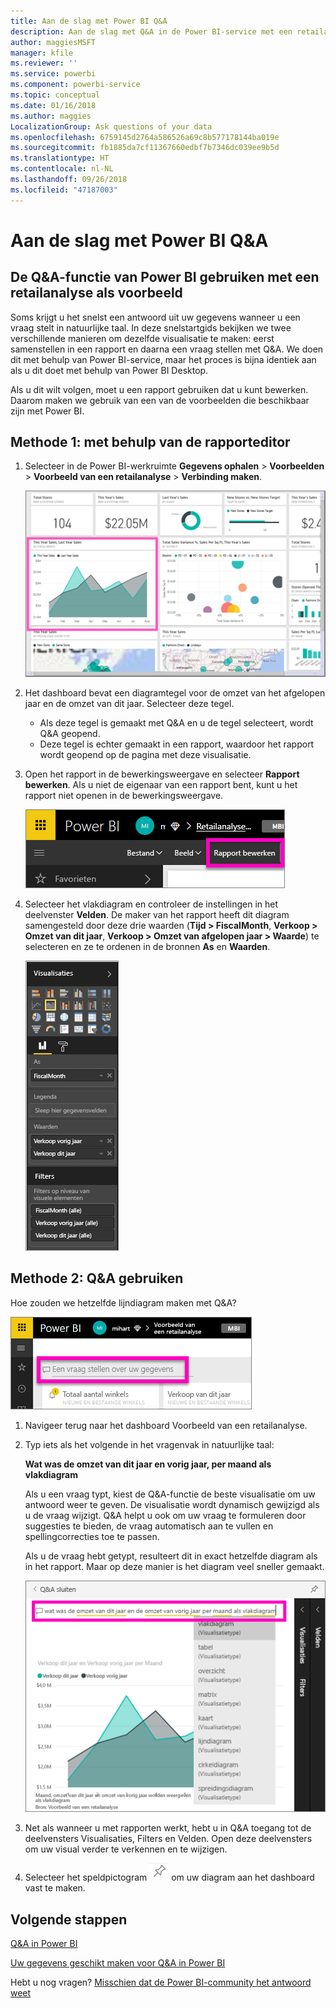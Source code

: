 ```yaml
---
title: Aan de slag met Power BI Q&A
description: Aan de slag met Q&A in de Power BI-service met een retailanalyse als voorbeeld
author: maggiesMSFT
manager: kfile
ms.reviewer: ''
ms.service: powerbi
ms.component: powerbi-service
ms.topic: conceptual
ms.date: 01/16/2018
ms.author: maggies
LocalizationGroup: Ask questions of your data
ms.openlocfilehash: 6759145d2764a586526a69c8b577178144ba019e
ms.sourcegitcommit: fb1885da7cf11367660edbf7b7346dc039ee9b5d
ms.translationtype: HT
ms.contentlocale: nl-NL
ms.lasthandoff: 09/26/2018
ms.locfileid: "47187003"
---
```

# <a name="get-started-with-power-bi-qa"></a>Aan de slag met Power BI Q&A
## <a name="use-power-bi-qa-with-the-retail-analysis-sample"></a>De Q&A-functie van Power BI gebruiken met een retailanalyse als voorbeeld
Soms krijgt u het snelst een antwoord uit uw gegevens wanneer u een vraag stelt in natuurlijke taal.  In deze snelstartgids bekijken we twee verschillende manieren om dezelfde visualisatie te maken: eerst samenstellen in een rapport en daarna een vraag stellen met Q&A. We doen dit met behulp van Power BI-service, maar het proces is bijna identiek aan als u dit doet met behulp van Power BI Desktop.

Als u dit wilt volgen, moet u een rapport gebruiken dat u kunt bewerken. Daarom maken we gebruik van een van de voorbeelden die beschikbaar zijn met Power BI.

## <a name="method-1-using-the-report-editor"></a>Methode 1: met behulp van de rapporteditor
1. Selecteer in de Power BI-werkruimte **Gegevens ophalen** \> **Voorbeelden** \> **Voorbeeld van een retailanalyse**  >  **Verbinding maken**.
   
    ![](media/power-bi-visualization-introduction-to-q-and-a/power-bi-dashboard.png)
2. Het dashboard bevat een diagramtegel voor de omzet van het afgelopen jaar en de omzet van dit jaar.  Selecteer deze tegel. 
   
   * Als deze tegel is gemaakt met Q&A en u de tegel selecteert, wordt Q&A geopend. 
   * Deze tegel is echter gemaakt in een rapport, waardoor het rapport wordt geopend op de pagina met deze visualisatie.
3. Open het rapport in de bewerkingsweergave en selecteer **Rapport bewerken**.  Als u niet de eigenaar van een rapport bent, kunt u het rapport niet openen in de bewerkingsweergave.
   
    ![](media/power-bi-visualization-introduction-to-q-and-a/power-bi-edit-report.png)
4. Selecteer het vlakdiagram en controleer de instellingen in het deelvenster **Velden**.  De maker van het rapport heeft dit diagram samengesteld door deze drie waarden (**Tijd > FiscalMonth**, **Verkoop > Omzet van dit jaar**, **Verkoop > Omzet van afgelopen jaar > Waarde**) te selecteren en ze te ordenen in de bronnen **As** en **Waarden**.
   
    ![](media/power-bi-visualization-introduction-to-q-and-a/gnatutorial_3-new.png)

## <a name="method-2-using-qa"></a>Methode 2: Q&A gebruiken
Hoe zouden we hetzelfde lijndiagram maken met Q&A?

![](media/power-bi-visualization-introduction-to-q-and-a/power-bi-qna.png)

1. Navigeer terug naar het dashboard Voorbeeld van een retailanalyse.
2. Typ iets als het volgende in het vragenvak in natuurlijke taal:
   
   **Wat was de omzet van dit jaar en vorig jaar, per maand als vlakdiagram**
   
   Als u een vraag typt, kiest de Q&A-functie de beste visualisatie om uw antwoord weer te geven. De visualisatie wordt dynamisch gewijzigd als u de vraag wijzigt. Q&A helpt u ook om uw vraag te formuleren door suggesties te bieden, de vraag automatisch aan te vullen en spellingcorrecties toe te passen.
   
   Als u de vraag hebt getypt, resulteert dit in exact hetzelfde diagram als in het rapport.  Maar op deze manier is het diagram veel sneller gemaakt.
   
   ![](media/power-bi-visualization-introduction-to-q-and-a/powerbi-qna-areachart.png)
3. Net als wanneer u met rapporten werkt, hebt u in Q&A toegang tot de deelvensters Visualisaties, Filters en Velden.  Open deze deelvensters om uw visual verder te verkennen en te wijzigen.
4. Selecteer het speldpictogram ![](media/power-bi-visualization-introduction-to-q-and-a/pinnooutline.png) om uw diagram aan het dashboard vast te maken.

## <a name="next-steps"></a>Volgende stappen
[Q&A in Power BI](consumer/end-user-q-and-a.md)

[Uw gegevens geschikt maken voor Q&A in Power BI](service-prepare-data-for-q-and-a.md)

Hebt u nog vragen? [Misschien dat de Power BI-community het antwoord weet](http://community.powerbi.com/)

